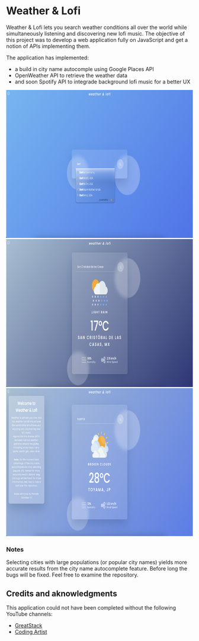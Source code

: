 # Weather & Lofi
Weather & Lofi lets you search weather conditions all over the world while simultaneously listening and discovering new lofi music. The objective of this project was to develop a web application fully on JavaScript and get a notion of APIs implementing them.

The application has implemented:
- a build in city name autocomple using Google Places API
- OpenWeather API to retrieve the weather data
- and soon Spotify API to integrade background lofi music for a better UX


<img src="assets/search.png" width=750 height=400>
<img src="assets/rain.png" width=750 height=400>
<img src="assets/info.png" width=750 height=400>


### Notes
Selecting cities with large populations (or popular city names) yields more accurate results from the city name autocomplete feature. Before long the bugs will be fixed. Feel free to examine the repository.

## Credits and aknowledgments
This application could not have been completed without the following YouTube channels:
- [GreatStack](https://www.youtube.com/@GreatStackDev)
- [Coding Artist](https://www.youtube.com/@CodingArtist)
